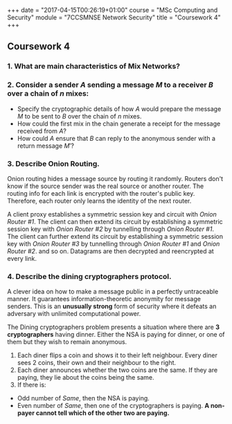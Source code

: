 +++
date = "2017-04-15T00:26:19+01:00"
course = "MSc Computing and Security"
module = "7CCSMNSE Network Security"
title = "Coursework 4"
+++

## Coursework 4

### 1. What are main characteristics of Mix Networks?

### 2. Consider a sender $A$ sending a message $M$ to a receiver $B$ over a chain of $n$ mixes:
  * Specify the cryptographic details of how $A$ would prepare the message $M$ to be sent to $B$ over the chain of $n$ mixes.
  * How could the first mix in the chain generate a receipt for the message received from $A$?
  * How could $A$ ensure that $B$ can reply to the anonymous sender with a return message $M'$?

### 3. Describe Onion Routing.

Onion routing hides a message source by routing it randomly. Routers don't know if the source sender was the real source or another router. The routing info for each link is encrypted with the router's public key. Therefore, each router only learns the identity of the next router.

A client proxy establishes a symmetric session key and circuit with *Onion Router #1*. The client can then extend its circuit by establishing a symmetric session key with *Onion Router #2* by tunnelling through *Onion Router #1*. The client can further extend its circuit by establishing a symmetric session key with *Onion Router #3* by tunnelling through *Onion Router #1* and *Onion Router #2*. and so on. Datagrams are then decrypted and reencrypted at every link.

### 4. Describe the dining cryptographers protocol.

A clever idea on how to make a message public in a perfectly untraceable manner. It guarantees information-theoretic anonymity for message senders. This is an **unusually strong** form of security where it defeats an adversary with unlimited computational power.

The Dining cryptographers problem presents a situation where there are **3 cryptographers** having dinner. Either the NSA is paying for dinner, or one of them but they wish to remain anonymous.

1. Each diner flips a coin and shows it to their left neighbour. Every diner sees 2 coins, their own and their neighbour to the right.
2. Each diner announces whether the two coins are the same. If they are paying, they lie about the coins being the same.
3. If there is:
  * Odd number of *Same*, then the NSA is paying.
  * Even number of *Same*, then one of the cryptographers is paying. **A non-payer cannot tell which of the other two are paying.**
